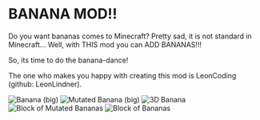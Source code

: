 # BANANA MOD!!

Do you want bananas comes to Minecraft?
Pretty sad, it is not standard in Minecraft...
Well, with THIS mod you can ADD BANANAS!!!

So, its time to do the banana-dance!

The one who makes you happy with creating this mod is LeonCoding (github: LeonLindner).

![Banana (big)](https://github.com/user-attachments/assets/16722e05-98fc-4e42-bc18-08769832c5d3)
![Mutated Banana (big)](https://github.com/user-attachments/assets/89d01c35-0176-419f-9b8e-d50362ff2759)
![3D Banana](https://github.com/user-attachments/assets/701a2fd1-9026-435b-8646-68776ec8ecf1)
![Block of Mutated Bananas](https://github.com/user-attachments/assets/0fac9096-0d84-439a-86a1-9f6429c1384c)
![Block of Bananas](https://github.com/user-attachments/assets/5d59fc9f-a21b-4af0-8234-9d9204cefea4)
